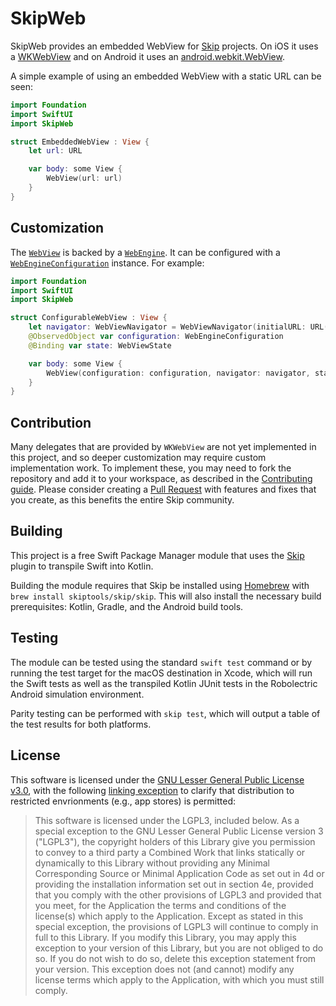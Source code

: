 # SkipWeb

SkipWeb provides an embedded WebView for [Skip](https://skip.tools) projects.
On iOS it uses a [WKWebView](https://developer.apple.com/documentation/webkit/wkwebview)
and on Android it uses an [android.webkit.WebView](https://developer.android.com/develop/ui/views/layout/webapps/webview).

A simple example of using an embedded WebView with a static URL can be seen:

```swift
import Foundation
import SwiftUI
import SkipWeb

struct EmbeddedWebView : View {
    let url: URL

    var body: some View {
        WebView(url: url)
    }
}
```

## Customization

The [`WebView`](https://github.com/skiptools/skip-web/blob/main/Sources/SkipWeb/WebView.swift) is backed by a
[`WebEngine`](https://github.com/skiptools/skip-web/blob/main/Sources/SkipWeb/WebEngine.swift).
It can be configured with a [`WebEngineConfiguration`](https://github.com/skiptools/skip-web/blob/main/Sources/SkipWeb/WebEngine.swift) instance. For example:

```swift
import Foundation
import SwiftUI
import SkipWeb

struct ConfigurableWebView : View {
    let navigator: WebViewNavigator = WebViewNavigator(initialURL: URL("https://skip.tools")!)
    @ObservedObject var configuration: WebEngineConfiguration
    @Binding var state: WebViewState

    var body: some View {
        WebView(configuration: configuration, navigator: navigator, state: $state)
    }
}

```

## Contribution

Many delegates that are provided by `WKWebView` are not yet implemented in this project,
and so deeper customization may require custom implementation work.
To implement these, you may need to fork the repository and add it to your workspace,
as described in the [Contributing guide](https://skip.tools/docs/contributing/).
Please consider creating a [Pull Request](https://github.com/skiptools/skip-web/pulls)
with features and fixes that you create, as this benefits the entire Skip community.

## Building

This project is a free Swift Package Manager module that uses the
[Skip](https://skip.tools) plugin to transpile Swift into Kotlin.

Building the module requires that Skip be installed using 
[Homebrew](https://brew.sh) with `brew install skiptools/skip/skip`.
This will also install the necessary build prerequisites:
Kotlin, Gradle, and the Android build tools.

## Testing

The module can be tested using the standard `swift test` command
or by running the test target for the macOS destination in Xcode,
which will run the Swift tests as well as the transpiled
Kotlin JUnit tests in the Robolectric Android simulation environment.

Parity testing can be performed with `skip test`,
which will output a table of the test results for both platforms.

## License

This software is licensed under the
[GNU Lesser General Public License v3.0](https://spdx.org/licenses/LGPL-3.0-only.html),
with the following
[linking exception](https://spdx.org/licenses/LGPL-3.0-linking-exception.html)
to clarify that distribution to restricted envrionments (e.g., app stores)
is permitted:

> This software is licensed under the LGPL3, included below.
> As a special exception to the GNU Lesser General Public License version 3
> ("LGPL3"), the copyright holders of this Library give you permission to
> convey to a third party a Combined Work that links statically or dynamically
> to this Library without providing any Minimal Corresponding Source or
> Minimal Application Code as set out in 4d or providing the installation
> information set out in section 4e, provided that you comply with the other
> provisions of LGPL3 and provided that you meet, for the Application the
> terms and conditions of the license(s) which apply to the Application.
> Except as stated in this special exception, the provisions of LGPL3 will
> continue to comply in full to this Library. If you modify this Library, you
> may apply this exception to your version of this Library, but you are not
> obliged to do so. If you do not wish to do so, delete this exception
> statement from your version. This exception does not (and cannot) modify any
> license terms which apply to the Application, with which you must still
> comply.

